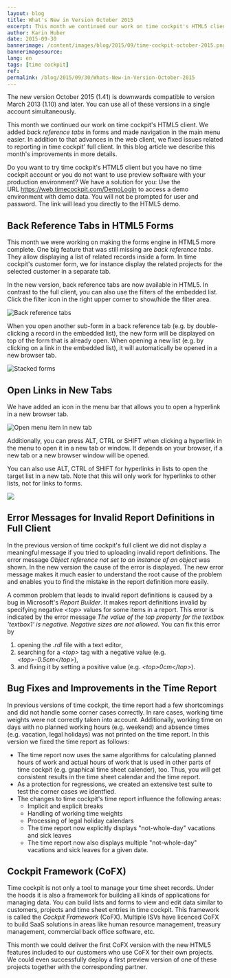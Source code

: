 ```yaml
---
layout: blog
title: What's New in Version October 2015
excerpt: This month we continued our work on time cockpit's HTML5 client. We added back reference tabs in forms and made navigation in the main menu easier. In addition to that advances in the web client, we fixed issues related to reporting in time cockpit' full client. In this blog article we describe this month's improvements in more details.
author: Karin Huber
date: 2015-09-30
bannerimage: /content/images/blog/2015/09/time-cockpit-october-2015.png
bannerimagesource: 
lang: en
tags: [time cockpit]
ref: 
permalink: /blog/2015/09/30/Whats-New-in-Version-October-2015
---
```


<p>The new version October 2015 (1.41) is downwards compatible to version March 2013 (1.10) and later. You can use all of these versions in a single account simultaneously. </p><p>This month we continued our work on time cockpit's HTML5 client. We added <em>back reference tabs</em> in forms and made navigation in the main menu easier. In addition to that advances in the web client, we fixed issues related to reporting in time cockpit' full client. In this blog article we describe this month's improvements in more details.</p><p class="showcase">Do you want to try time cockpit's HTML5 client but you have no time cockpit account or you do not want to use preview software with your production environment? We have a solution for you: Use the URL <a href="https://web.timecockpit.com/DemoLogin">https://web.timecockpit.com/DemoLogin</a> to access a demo environment with demo data. You will not be prompted for user and password. The link will lead you directly to the HTML5 demo.</p><h2>Back Reference Tabs in HTML5 Forms</h2><p>This month we were working on making the forms engine in HTML5 more complete. One big feature that was still missing are <em>back reference tabs</em>. They allow displaying a list of related records inside a form. In time cockpit's customer form, we for instance display the related projects for the selected customer in a separate tab.</p><p>In the new version, back reference tabs are now available in HTML5. In contrast to the full client, you can also use the filters of the embedded list. Click the filter icon in the right upper corner to show/hide the filter area.</p><p>
  <img title="Back reference tabs" src="{{site.baseurl}}/content/images/blog/2015/09/back-reference-tabs.png" alt="Back reference tabs" />
</p><p>When you open another sub-form in a back reference tab (e.g. by double-clicking a record in the embedded list), the new form will be displayed on top of the form that is already open. When opening a new list (e.g. by clicking on a link in the embedded list), it will automatically be opened in a new browser tab.</p><p>
  <img title="Stacked forms" src="{{site.baseurl}}/content/images/blog/2015/09/stacked-forms.png" alt="Stacked forms" />
</p><h2>Open Links in New Tabs</h2><p>We have added an icon in the menu bar that allows you to open a hyperlink in a new browser tab.<br /></p><p>
  <img title="Open menu item in new tab" src="{{site.baseurl}}/content/images/blog/2015/09/open-in-new-tab.png" alt="Open menu item in new tab" />
</p><p>Additionally, you can press ALT, CTRL or SHIFT when clicking a hyperlink in the menu to open it in a new tab or window. It depends on your browser, if a new tab or a new browser window will be opened.</p><p>You can also use ALT, CTRL of SHIFT for hyperlinks in lists to open the target list in a new tab. Note that this will only work for hyperlinks to other lists, not for links to forms.</p><p>
  <img src="{{site.baseurl}}/content/images/blog/2015/09/list-hyperlink.png" />
</p><h2>Error Messages for Invalid Report Definitions in Full Client</h2><p>In the previous version of time cockpit's full client we did not display a meaningful message if you tried to uploading invalid report definitions. The error message <em>Object reference not set to an instance of an object</em> was shown. In the new version the cause of the error is displayed. The new error message makes it much easier to understand the root cause of the problem and enables you to find the mistake in the report definition more easily.</p><p>A common problem that leads to invalid report definitions is caused by a bug in Microsoft's <em>Report Builder</em>. It makes report definitions invalid by specifying negative <em>&lt;top&gt;</em> values for some items in a report. This error is indicated by the error message <em>The value of the top property for the textbox 'textbox1' is negative. Negative sizes are not allowed</em>. You can fix this error by</p><ol>
  <li>opening the <em>.rdl</em> file with a text editor,</li>
  <li>searching for a <em>&lt;top&gt;</em> tag with a negative value (e.g. <em>&lt;top&gt;-0.5cm&lt;/top&gt;</em>),</li>
  <li>and fixing it by setting a positive value (e.g. <em>&lt;top&gt;0cm&lt;/top&gt;</em>).</li>
</ol><h2>Bug Fixes and Improvements in the Time Report</h2><p>In previous versions of time cockpit, the time report had a few shortcomings and did not handle some corner cases correctly. In rare cases, working time weights were not correctly taken into account. Additionally, working time on days with no planned working hours (e.g. weekend) and absence times (e.g. vacation, legal holidays) was not printed on the time report. In this version we fixed the time report as follows:</p><ul>
  <li>The time report now uses the same algorithms for calculating planned hours of work and actual hours of work that is used in other parts of time cockpit (e.g. graphical time sheet calender), too. Thus, you will get consistent results in the time sheet calendar and the time report. </li>
  <li>As a protection for regressions, we created an extensive test suite to test the corner cases we identfied.</li>
  <li>The changes to time cockpit's time report influence the following areas: 

<ul><li>Implicit and explicit breaks</li><li>Handling of working time weights</li><li>Processing of legal holiday calendars</li><li>The time report now explicitly displays "not-whole-day" vacations and sick leaves</li><li>The time report now also displays multiple "not-whole-day" vacations and sick leaves for a given date.</li></ul></li>
</ul><h2>Cockpit Framework (CoFX)</h2><p>Time cockpit is not only a tool to manage your time sheet records. Under the hoods it is also a framework for building all kinds of applications for managing data. You can build lists and forms to view and edit data similar to customers, projects and time sheet entries in time cockpit. This framework is called the <em>Cockpit Framework</em> (CoFX). Multiple ISVs have licenced CoFX to build SaaS solutions in areas like human resource management, treasury management, commercial back office software, etc.</p><p>This month we could deliver the first CoFX version with the new HTML5 features included to our customers who use CoFX for their own projects. We could even successfully deploy a first preview version of one of these projects together with the corresponding partner.</p>